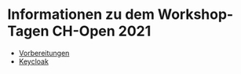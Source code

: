 # Informationen zu dem Workshop-Tagen CH-Open 2021

* [Vorbereitungen](docs/vorbereitungen.md)
* [Keycloak](docs/keycloak.md)
